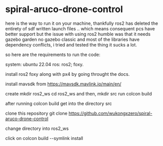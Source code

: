 # spiral-aruco-drone-control

here is the way to run it on your machine, thankfully ros2 has deleted the entirety of sdf written launch files .. which means consequent pcs have better support but the issue with using ros2 humble was that it needs gazebo garden no gazebo classic and most of the libraries have dependency conflicts, i tried and tested the thing it sucks a lot.

so here are the requirements to run the code:

system: ubuntu 22.04
ros: ros2; foxy.

install ros2 foxy along with px4 by going throught the docs.

install mavsdk from https://mavsdk.mavlink.io/main/en/

create 
mkdir ros2_ws
cd ros2_ws 
and then, mkdir src
run colcon build 

after running colcon build get into the directory src

clone this repository
git clone https://github.com/wukongxzero/spiral-aruco-drone-control

change directory into ros2_ws

click on colcon build --symlink install 
